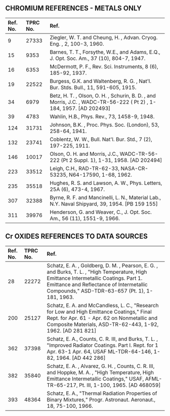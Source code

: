 ## CHROMIUM REFERENCES - METALS ONLY

| Ref. No. | TPRC No. | Ref. |
| :--- | :--- | :--- |
| 9 | 27333 | Ziegler, W. T. and Cheung, H. , Advan. Cryog. Eng. , 2, 100-3, 1960. |
| 15 | 9353 | Barnes, T. T., Forsythe, W.E., and Adams, E.Q., J. Opt. Soc. Am., 37 (10), 804-7, 1947. |
| 16 | 6353 | McDermott, P. F., Rev. Sci. Instruments, 8 (6), 185-92, 1937. |
| 19 | 22522 | Burgess, G.K. and Waltenberg, R. G. , Nat'l. Bur. Stds. Bull., 11, 591-605, 1915. |
| 34 | 6979 | Betz, H. T. , Olson, O. H. , Schurin, B. D. , and Morris, J.C. , WADC-TR-56-222 ( Pt 2) , 1-184, 1957. [AD 202493] |
| 39 | 4783 | Wahlin, H.B., Phys. Rev., 73, 1458-9, 1948. |
| 124 | 31731 | Johnson, B.K. , Proc. Phys. Soc. (London), 53, 258-64, 1941. |
| 132 | 23741 | Coblentz, W. W., Bull. Nat'l. Bur. Std., 7 (2), 197-225, 1911. |
| 146 | 10017 | Olson, O. H. and Morris, J.C., WADC-TR-56-222 (Pt 2 Suppl. 1), 1-31, 1958. [AD 202494] |
| 223 | 33512 | Leigh, C.H., RAD-TR-62-33, NASA-CR-53235, N64-17590, 1-68, 1962. |
| 235 | 35518 | Hughes, R. S. and Lawson, A. W., Phys. Letters, 25A (6), 473-4, 1967. |
| 307 | 32388 | Byrne, R. F. and Mancinelli, L. N., Material Lab., N.Y. Naval Shipyard, 39, 1954. [PB 159 155] |
| 311 | 39976 | Henderson, G. and Weaver, C., J. Opt. Soc. Am., 56 (11), 1551-9, 1966. |

## Cr OXIDES REFERENCES TO DATA SOURCES

| Ref. No. | TPRC No. | Ref. |
| :--- | :--- | :--- |
| 28 | 22272 | Schatz, E. A. , Goldberg, D. M. , Pearson, E. G. , and Burks, T. L. , "High Temperature, High Emittance Intermetallic Coatings. Part 1. Emittance and Reflectance of Intermetallic Compounds," ASD-TDR-63-657 (Pt. 1), 1-181, 1963. |
| 200 | 25127 | Schatz, E. A. and McCandless, L. C., "Research for Low and High Emittance Coatings," Final Rept. for Apr. 61 - Apr. 62 on Nonmetallic and Composite Materials, ASD-TR-62-443, 1-92, 1962. [AD 281 821] |
| 362 | 37398 | Schatz, E. A., Counts, C. R. III, and Burks, T. L. , "Improved Radiator Coatings. Part I. Rept. for 1 Apr. 63-1 Apr. 64, USAF ML-TDR-64-146, 1-82, 1964. [AD 442 286] |
| 382 | 35840 | Schatz, E. A. , Alvarez, G. H. , Counts, C. R. III, and Hoppke, M. A. , "High Temperature, High Emittance Intermetallic Coatings," USAF, AFML-TR-65-217, Pt. III, 1-100, 1965. [AD 468059] |
| 393 | 48364 | Schatz, E. A., "Thermal Radiation Properties of Binary Mixtures," Progr. Astronaut. Aeronaut., 18, 75-100, 1966. |